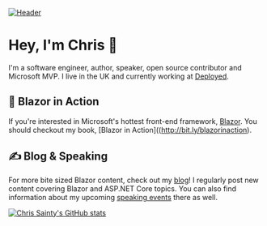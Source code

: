 [![Header](https://user-images.githubusercontent.com/6171719/136707681-666538d3-041f-4cbd-a178-f6d64fb678bd.jpg)](https://chrissainty.com)


# Hey, I'm Chris 👋
I'm a software engineer, author, speaker, open source contributor and Microsoft MVP. I live in the UK and currently working at [Deployed](https://deployed.co).

## 📙 Blazor in Action
If you're interested in Microsoft's hottest front-end framework, [Blazor](https://blazor.net). You should checkout my book, [Blazor in Action]((http://bit.ly/blazorinaction).

## ✍️ Blog & Speaking
For more bite sized Blazor content, check out my [blog](https://chrissainty.com)! I regularly post new content covering Blazor and ASP.NET Core topics. You can also find information about my upcoming [speaking events](https://chrissainty.com/speaking/) there as well.

[![Chris Sainty's GitHub stats](https://github-readme-stats.vercel.app/api?username=chrissainty&title_color=ff6600&bg_color=1d1f21&text_color=d6d6d6)](https://github.com/anuraghazra/github-readme-stats)
